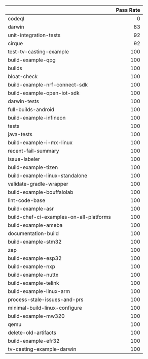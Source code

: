 |                                         |   Pass Rate |
|:----------------------------------------|------------:|
| codeql                                  |           0 |
| darwin                                  |          83 |
| unit-integration-tests                  |          92 |
| cirque                                  |          92 |
| test-tv-casting-example                 |         100 |
| build-example-qpg                       |         100 |
| builds                                  |         100 |
| bloat-check                             |         100 |
| build-example-nrf-connect-sdk           |         100 |
| build-example-open-iot-sdk              |         100 |
| darwin-tests                            |         100 |
| full-builds-android                     |         100 |
| build-example-infineon                  |         100 |
| tests                                   |         100 |
| java-tests                              |         100 |
| build-example-i-mx-linux                |         100 |
| recent-fail-summary                     |         100 |
| issue-labeler                           |         100 |
| build-example-tizen                     |         100 |
| build-example-linux-standalone          |         100 |
| validate-gradle-wrapper                 |         100 |
| build-example-bouffalolab               |         100 |
| lint-code-base                          |         100 |
| build-example-asr                       |         100 |
| build-chef-ci-examples-on-all-platforms |         100 |
| build-example-ameba                     |         100 |
| documentation-build                     |         100 |
| build-example-stm32                     |         100 |
| zap                                     |         100 |
| build-example-esp32                     |         100 |
| build-example-nxp                       |         100 |
| build-example-nuttx                     |         100 |
| build-example-telink                    |         100 |
| build-example-linux-arm                 |         100 |
| process-stale-issues-and-prs            |         100 |
| minimal-build-linux-configure           |         100 |
| build-example-mw320                     |         100 |
| qemu                                    |         100 |
| delete-old-artifacts                    |         100 |
| build-example-efr32                     |         100 |
| tv-casting-example-darwin               |         100 |